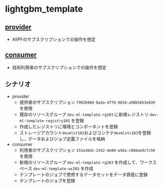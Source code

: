 # lightgbm_template

## [provider](./provider/README.md)

- AIIPFのサブスクリプションでの操作を想定

## [consumer](./consumer/README.md)

- 技術利用者のサブスクリプションでの操作を想定

## シナリオ

- provider
    - 提供者のサブスクリプション `f9928460-8ada-4f70-983d-a98b5653e039` を使用
    - 既存のリソースグループ `dev-ml-template-rg103` に新規レジストリ `dev-ml-template-registry103` を登録
    - 作成したレジストリに環境とコンポーネントを登録
    - ストレージアカウント`devmlst103`およびコンテナ`devmlstc103`を登録し、データおよびジョブ定義ファイルを格納
- consumer
    - 利用者のサブスクリプション `153a38d1-2342-4e80-a56a-c0b0ae9c7c50` を使用
    - 新規のリソースグループ `dev-ml-template-rg203` を作成して、ワークスペース `dev-ml-template-ws203` を作成
    - テンプレートのジョブで使用するデータセットをデータ資産に登録
    - テンプレートのジョブを登録
